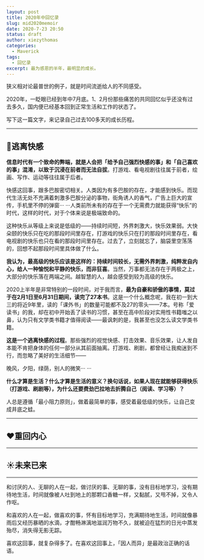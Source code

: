 ```yaml
---
layout: post
title: 2020年中回忆录
slug: mid2020memoir
date: 2020-7-23 20:50
status: draft
author: xiezythomas
categories: 
  - Maverick
tags:
  - 回忆录
excerpt: 最为感恩的半年，最明显的成长。
---
```


狭义相对论最普世的例子，就是时间流逝给人的不同感受。

2020年，一眨眼已经到年中7月底。1、2月份那些痛苦的共同回忆似乎还没有过去多久，国内便已经基本回到正常生活和工作的状态了。

写下这一篇文字，来记录自己过去100多天的成长历程。

---

## 🏃‍逃离快感

**信息时代有一个致命的弊端，就是人会把「给予自己强烈快感的事」和「自己喜欢的事」混淆，以致于沉浸在前者而无法自拔**。打游戏、看电视剧往往属于前者，绘画、写作、运动等往往属于后者。



快感这回事，跟多巴胺密切相关。人类因为有多巴胺的存在，才能感到快乐。而现代生活无处不充满着刺激多巴胺分泌的事物，街角诱人的香气，广告上巨大的宣传，手机里不停的弹窗··· ···人类前所未有的存在于一个无需费力就能获得“快乐”的时代，这样的时代，对于个体来说是极端致命的。



这种快乐从等级上来说是低级的——持续时间短，外界刺激大，快乐效果弱。大快朵颐的快乐只在吃的那段时间里存在，打游戏的快乐只在打的那段时间里存在，看电视剧的快乐也只在看的那段时间里存在。过去了，立刻就忘了，脑袋里空荡荡的，回想不起那段时间里具体做了什么。



**我认为，最高级的快乐应该是这样的：持续时间较长，无需外界刺激，纯粹发自内心，给人一种愉悦和平静的快乐，而非狂喜**。当然，万事都无法存在于两极之上，大部分的快乐落在两端之间。越智慧的人，越会感受到较为高级的快乐。



2020上半年是非常特别的一段时间，对于我而言，**最为自豪和骄傲的事情，莫过于在2月1日至6月31日期间，读完了27本书**。这是一个什么概念呢，我在初一到大三的将近9年里，读的「课外书」的数量可能都不及27的零头——7本。号称「爱读书」的我，却在初中开始丢了读书的习惯，甚至在高中阶段对实用性书籍嗤之以鼻，认为只有文学类书籍才值得阅读——最讽刺的是，我甚至也没怎么读文学类书籍。



**这是一个逃离快感的过程**。那些强烈的视觉快感、打击效果、音乐效果，让人发自本能不肯把身体的任何一部分从其前面抽离。打游戏、刷剧，都曾经让我痴迷到不行，而忽略了美好的生活细节——

晚风，夕阳，绿荫，别人的微笑··· ···



**什么才算是生活？什么才算是生活的意义？换句话说，如果人现在就能够获得快乐（打游戏、刷剧等），为什么还要费劲巴拉地去折腾自己（阅读、学习等）？**





人总是遵循「最小阻力原则」，做着最简单的事，感受着最低级的快乐，让自己变成井底之蛙。









---

## ♥重回内心









---

## ☀未来已来

---





和讨厌的人、无聊的人在一起，做讨厌的事、无聊的事，没有目标地学习，没有期待地生活，时间就像被人吐到地上的那颗口香糖一样，又黏腻，又甩不掉，又令人作呕。

和喜欢的人在一起，做喜欢的事，怀有目标地学习，充满期待地生活，时间就像暴雨后又经历暴晒的水滴，才酣畅淋漓地滋润万物不久，就被迫在猛烈的日光中蒸发殆尽，消失得无影无踪。



喜欢这回事，就复杂得多了。在喜欢这回事上，「因人而异」是最政治正确的话语。

